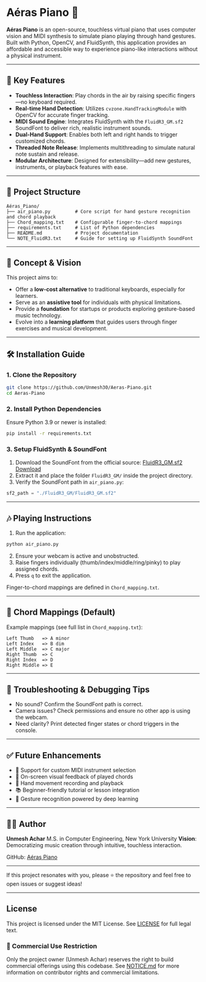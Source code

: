# Aéras Piano 🎹

**Aéras Piano** is an open-source, touchless virtual piano that uses computer vision and MIDI synthesis to simulate piano playing through hand gestures. Built with Python, OpenCV, and FluidSynth, this application provides an affordable and accessible way to experience piano-like interactions without a physical instrument.

---

## 🚀 Key Features

* **Touchless Interaction**: Play chords in the air by raising specific fingers—no keyboard required.
* **Real-time Hand Detection**: Utilizes `cvzone.HandTrackingModule` with OpenCV for accurate finger tracking.
* **MIDI Sound Engine**: Integrates FluidSynth with the `FluidR3_GM.sf2` SoundFont to deliver rich, realistic instrument sounds.
* **Dual-Hand Support**: Enables both left and right hands to trigger customized chords.
* **Threaded Note Release**: Implements multithreading to simulate natural note sustain and release.
* **Modular Architecture**: Designed for extensibility—add new gestures, instruments, or playback features with ease.

---

## 📁 Project Structure

```plaintext
Aéras_Piano/
├── air_piano.py         # Core script for hand gesture recognition and chord playback
├── Chord_mapping.txt    # Configurable finger-to-chord mappings
├── requirements.txt     # List of Python dependencies
├── README.md            # Project documentation
└── NOTE_FluidR3.txt     # Guide for setting up FluidSynth SoundFont
```

---

## 🧠 Concept & Vision

This project aims to:

* Offer a **low-cost alternative** to traditional keyboards, especially for learners.
* Serve as an **assistive tool** for individuals with physical limitations.
* Provide a **foundation** for startups or products exploring gesture-based music technology.
* Evolve into a **learning platform** that guides users through finger exercises and musical development.

---

## 🛠️ Installation Guide

### 1. Clone the Repository

```bash
git clone https://github.com/Unmesh30/Aeras-Piano.git
cd Aeras-Piano
```

### 2. Install Python Dependencies

Ensure Python 3.9 or newer is installed:

```bash
pip install -r requirements.txt
```

### 3. Setup FluidSynth & SoundFont

1. Download the SoundFont from the official source:
   [FluidR3\_GM.sf2 Download](https://member.keymusician.com/Member/FluidR3_GM/index.html)
2. Extract it and place the folder `FluidR3_GM/` inside the project directory.
3. Verify the SoundFont path in `air_piano.py`:

```python
sf2_path = "./FluidR3_GM/FluidR3_GM.sf2"
```

---

## 🎶 Playing Instructions

1. Run the application:

```bash
python air_piano.py
```

2. Ensure your webcam is active and unobstructed.
3. Raise fingers individually (thumb/index/middle/ring/pinky) to play assigned chords.
4. Press `q` to exit the application.

Finger-to-chord mappings are defined in `Chord_mapping.txt`.

---

## 🎼 Chord Mappings (Default)

Example mappings (see full list in `Chord_mapping.txt`):

```
Left Thumb   => A minor
Left Index   => B dim
Left Middle  => C major
Right Thumb  => C
Right Index  => D
Right Middle => E
```

---

## 🧪 Troubleshooting & Debugging Tips

* No sound? Confirm the SoundFont path is correct.
* Camera issues? Check permissions and ensure no other app is using the webcam.
* Need clarity? Print detected finger states or chord triggers in the console.

---

## ✅ Future Enhancements

* 🎹 Support for custom MIDI instrument selection
* 🌈 On-screen visual feedback of played chords
* 💾 Hand movement recording and playback
* 📚 Beginner-friendly tutorial or lesson integration
* 🧠 Gesture recognition powered by deep learning

---

## 👨‍💻 Author

**Unmesh Achar**
M.S. in Computer Engineering, New York University
**Vision**: Democratizing music creation through intuitive, touchless interaction.

GitHub: [Aéras Piano](https://github.com/Unmesh30/Aeras-Piano)

---

If this project resonates with you, please ⭐️ the repository and feel free to open issues or suggest ideas!

---

## License

This project is licensed under the MIT License. See [LICENSE](./LICENSE) for full legal text.

### 📄 Commercial Use Restriction

Only the project owner (Unmesh Achar) reserves the right to build commercial offerings using this codebase. See [NOTICE.md](./NOTICE.md) for more information on contributor rights and commercial limitations.
